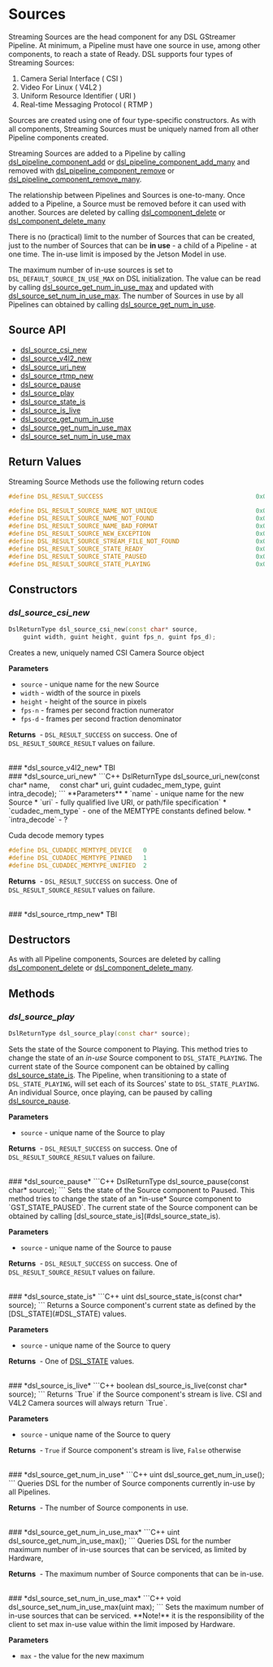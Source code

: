 # Sources
Streaming Sources are the head component for any DSL GStreamer Pipeline. At minimum, a Pipeline must have one source in use, among other components, to reach a state of Ready. DSL supports four types of Streaming Sources:
1. Camera Serial Interface ( CSI )
2. Video For Linux ( V4L2 )
2. Uniform Resource Identifier ( URI )
4. Real-time Messaging Protocol ( RTMP )

Sources are created using one of four type-specific constructors. As with all components, Streaming Sources must be uniquely named from all other Pipeline components created. 

Streaming Sources are added to a Pipeline by calling [dsl_pipeline_component_add](#dsl_pipeline_component_add) or [dsl_pipeline_component_add_many](#dsl_pipeline_component_add_many) and removed with [dsl_pipeline_component_remove](#dsl_pipeline_component_remove) or [dsl_pipeline_component_remove_many](dsl_pipeline_component_remove_many). 

The relationship between Pipelines and Sources is one-to-many. Once added to a Pipeline, a Source must be removed before it can used with another. Sources are deleted by calling [dsl_component_delete](#dsl_component_delete) or [dsl_component_delete_many](#dsl_component_delete_many)

There is no (practical) limit to the number of Sources that can be created, just to the number of Sources that can be **in use** - a child of a Pipeline - at one time. The in-use limit is imposed by the Jetson Model in use. 

The maximum number of in-use sources is set to `DSL_DEFAULT_SOURCE_IN_USE_MAX` on DSL initialization. The value can be read by calling [dsl_source_get_num_in_use_max](#dsl_source_get_num_in_use_max) and updated with [dsl_source_set_num_in_use_max](#dsl_source_set_num_in_use_max). The number of Sources in use by all Pipelines can obtained by calling [dsl_source_get_num_in_use](#dsl_source_get_num_in_use). 


## Source API
* [dsl_source_csi_new](#dsl_source_csi_new)
* [dsl_source_v4l2_new](#dsl_source_v4l2_new)
* [dsl_source_uri_new](#dsl_source_uri_new)
* [dsl_source_rtmp_new](#dsl_source_rtmp_new)
* [dsl_source_pause](#dsl_source_pause)
* [dsl_source_play](#dsl_source_play)
* [dsl_source_state_is](#dsl_source_state_is)
* [dsl_source_is_live](#dsl_source_is_live)
* [dsl_source_get_num_in_use](#dsl_source_get_num_in_use)
* [dsl_source_get_num_in_use_max](#dsl_source_get_num_in_use_max)
* [dsl_source_set_num_in_use_max](#dsl_source_set_num_in_use_max)

## Return Values
Streaming Source Methods use the following return codes
```C++
#define DSL_RESULT_SUCCESS                                          0x00000000

#define DSL_RESULT_SOURCE_NAME_NOT_UNIQUE                           0x00100001
#define DSL_RESULT_SOURCE_NAME_NOT_FOUND                            0x00100010
#define DSL_RESULT_SOURCE_NAME_BAD_FORMAT                           0x00100011
#define DSL_RESULT_SOURCE_NEW_EXCEPTION                             0x00100100
#define DSL_RESULT_SOURCE_STREAM_FILE_NOT_FOUND                     0x00100101
#define DSL_RESULT_SOURCE_STATE_READY                               0x00100110
#define DSL_RESULT_SOURCE_STATE_PAUSED                              0x00100111
#define DSL_RESULT_SOURCE_STATE_PLAYING                             0x00101000
```
## Constructors

### *dsl_source_csi_new*
```C++
DslReturnType dsl_source_csi_new(const char* source,
    guint width, guint height, guint fps_n, guint fps_d);
```
Creates a new, uniquely named CSI Camera Source object

**Parameters**
* `source` - unique name for the new Source
* `width` - width of the source in pixels
* `height` - height of the source in pixels
* `fps-n` - frames per second fraction numerator
* `fps-d` - frames per second fraction denominator

**Returns**  - ```DSL_RESULT_SUCCESS``` on success. One of ```DSL_RESULT_SOURCE_RESULT``` values on failure.

<br>
### *dsl_source_v4l2_new*
TBI

<br>
### *dsl_source_uri_new*
```C++
DslReturnType dsl_source_uri_new(const char* name, 
    const char* uri, guint cudadec_mem_type, guint intra_decode);
```
**Parameters**
* `name` - unique name for the new Source
* `uri` - fully qualified live URI, or path/file specification`
* `cudadec_mem_type` - one of the MEMTYPE constants defined below.
* `intra_decode` - ?

Cuda decode memory types
```C++
#define DSL_CUDADEC_MEMTYPE_DEVICE   0
#define DSL_CUDADEC_MEMTYPE_PINNED   1
#define DSL_CUDADEC_MEMTYPE_UNIFIED  2
```
**Returns**  - ```DSL_RESULT_SUCCESS``` on success. One of ```DSL_RESULT_SOURCE_RESULT``` values on failure.

<br>
### *dsl_source_rtmp_new*
TBI

## Destructors
As with all Pipeline components, Sources are deleted by calling [dsl_component_delete](#dsl_component_delete) or [dsl_component_delete_many](#dsl_component_delete_many).

## Methods

### *dsl_source_play*
```C++
DslReturnType dsl_source_play(const char* source);
```
Sets the state of the Source component to Playing. This method tries to change the state of an *in-use* Source component to `DSL_STATE_PLAYING`. The current state of the Source component can be obtained by calling [dsl_source_state_is](#dsl_source_state_is). The Pipeline, when transitioning to a state of `DSL_STATE_PLAYING`, will set each of its Sources' 
state to `DSL_STATE_PLAYING`. An individual Source, once playing, can be paused by calling [dsl_source_pause](#dsl_source_pause).

**Parameters**
* `source` - unique name of the Source to play

**Returns**  - ```DSL_RESULT_SUCCESS``` on success. One of ```DSL_RESULT_SOURCE_RESULT``` values on failure.

<br>
### *dsl_source_pause*
```C++
DslReturnType dsl_source_pause(const char* source);
```
Sets the state of the Source component to Paused. This method tries to change the state of an *in-use* Source component to `GST_STATE_PAUSED`. The current state of the Source component can be obtained by calling [dsl_source_state_is](#dsl_source_state_is).

**Parameters**
* `source` - unique name of the Source to pause

**Returns**  - ```DSL_RESULT_SUCCESS``` on success. One of ```DSL_RESULT_SOURCE_RESULT``` values on failure.

<br>
### *dsl_source_state_is*
```C++
uint dsl_source_state_is(const char* source);
```
Returns a Source component's current state as defined by the [DSL_STATE](#DSL_STATE) values.

**Parameters**
* `source` - unique name of the Source to query

**Returns**  - One of [DSL_STATE](#) values.

<br>
### *dsl_source_is_live*
```C++
boolean dsl_source_is_live(const char* source);
```
Returns `True` if the Source component's stream is live. CSI and V4L2 Camera sources will always return `True`.

**Parameters**
* `source` - unique name of the Source to query

**Returns**  - `True` if Source component's stream is live, `False` otherwise

<br>
### *dsl_source_get_num_in_use*
```C++
uint dsl_source_get_num_in_use();
```
Queries DSL for the number of Source components currently in-use by all Pipelines.

**Returns**  - The number of Source components in use.

<br>
### *dsl_source_get_num_in_use_max*
```C++
uint dsl_source_get_num_in_use_max();
```
Queries DSL for the number maximum number of in-use sources that can be serviced, as limited by Hardware, 

**Returns**  - The maximum number of Source components that can be in-use.

<br>
### *dsl_source_set_num_in_use_max*
```C++
void dsl_source_set_num_in_use_max(uint max);
```
Sets the maximum number of in-use sources that can be serviced. **Note!** it is the responsibility of the client to set max in-use value within the limit imposed by Hardware.

**Parameters**
* `max` - the value for the new maximum
